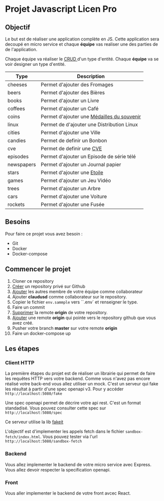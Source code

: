 # Projet Javascript Licen Pro

## Objectif

Le but est de réaliser une application complète en JS. Cette application sera decoupé en micro service et chaque **équipe** vas realiser une des parties de de l'application.

Chaque équipe va réaliser le [CRUD ](https://fr.wikipedia.org/wiki/CRUD) d'un type d'entité. Chaque **équipe** va se voir designer un type d'entité.

| Type | Description |
|-------|-------------|
| cheeses | Permet d'ajouter des Fromages |
| beers | Permet d'ajouter des Bières |
| books | Permet d'ajouter un Livre |
| coffees | Permet d'ajouter un Café |
| coins | Permet d'ajouter une [Médailles du souvenir](https://www.monnaiedeparis.fr/fr/boutique/medailles-souvenirs) |
| linux | Permet de d'ajouter une Distribution Linux |
| cities | Permet d'ajouter une Ville |
| candies | Permet de definir un Bonbon |
| cve | Permet de definir une [CVE](https://fr.wikipedia.org/wiki/Common_Vulnerabilities_and_Exposures) |
| episodes | Permet d'ajouter un Episode de série télé |
| newspapers | Permet d'ajouter un Journal papier |
| stars | Permet d'ajouter une [Etoile](https://fr.wikipedia.org/wiki/%C3%89toile) |
| games | Permet d'ajouter un Jeu Vidéo |
| trees | Permet d'ajouter un Arbre |
| cars | Permet d'ajouter une Voiture |
| rockets | Permet d'ajouter une Fusée |

## Besoins

Pour faire ce projet vous avez besoin : 
* Git
* Docker
* Docker-compose

## Commencer le projet

1) Cloner ce repository
2) [Créer](https://help.github.com/en/github/getting-started-with-github/create-a-repo) un repository privé sur Github
3) [Ajouter](https://help.github.com/en/github/setting-up-and-managing-your-github-user-account/inviting-collaborators-to-a-personal-repository) les autres membre de votre équipe comme collaborateur
4) Ajouter **claudusd** comme collaborateur sur le repository.
5) Copier le fichier ``env.sammple`` vers ``.env` et renseigner le type.
6) Faire un commit
7) [Supprimer](https://help.github.com/en/github/using-git/removing-a-remote) la remote **origin** de votre repository.
8) [Ajouter](https://help.github.com/en/github/using-git/adding-a-remote) une remote **origin** qui pointe vers le repository github que vous avez créé.
9) Pusher votre branch **master** sur votre remote **origin**
10) Faire un docker-compose up

## Les étapes 

### Client HTTP

La première étapes du projet est de réaliser un librairie qui permet de faire les requêtes HTTP vers votre backend. Comme vous n'avez pas encore réalisé votre back-end vous allez utiliser un mock. C'est un serveur qui fake les résultat à partir d'une spec openapi v3. Pour y accéder ``http://localhost:5080/fake``

Une spec openapi permet de décrire votre api rest. C'est un format standadisé. Vous pouvez consulter cette spec sur ``http://localhost:5080/spec``

Ce serveur utilise la lib [fakeit](https://github.com/JustinFeng/fakeit)

L'objectif est d'implementer les appels fetch dans le fichier ``sandbox-fetch/index.html``. Vous pouvez tester via l'url ``http://localhost:5080/sandbox-fetch``

### Backend

Vous allez implementer le backend de votre micro service avec Express. Vous allez devoir respecter la specification openapi.

### Front 

Vous aller implementer le backend de votre front avcec React.
